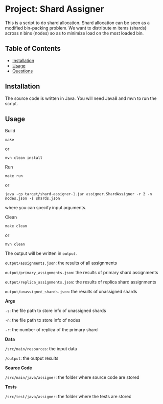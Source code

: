 # Project: Shard Assigner

This is a script to do shard allocation. Shard allocation can be seen as a modified bin-packing problem. 
We want to distribute m items (shards) across n bins (nodes) so as to minimize load on the most loaded bin.

## Table of Contents

- [Installation](#installation)
- [Usage](#usage)
- [Questions](#questions)


## Installation

The source code is written in Java. You will need Java8 and mvn to run the script.

## Usage

Build
```
make

```
or
```
mvn clean install

```
Run
```
make run

```
or 

```
java -cp target/shard-assigner-1.jar assigner.ShardAssigner -r 2 -n nodes.json -s shards.json
```
where you can specify input arguments.


Clean
```
make clean

```
or
```
mvn clean

```
The output will be written in `output`.

`output/assignments.json`: the results of all assignments

`output/primary_assignments.json`: the results of primary shard assignments

`output/replica_assignments.json`: the results of replica shard assignments

`output/unassigned_shards.json`: the results of unassigned shards

**Args**

`-s`: the file path to store info of unassigned shards 

`-n`: the file path to store info of nodes

`-r`: the number of replica of the primary shard

**Data**

`/src/main/resources`: the input data

`/output`: the output results

**Source Code**

`/src/main/java/assigner`: the folder where source code are stored

**Tests**

`/src/test/java/assigner`: the folder where the tests are stored

 